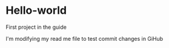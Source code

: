 # Hello-world
First project in the guide


I'm modifying my read me file to test commit changes in GiHub
